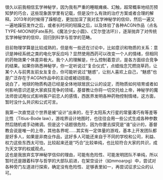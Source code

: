 很久以前我相信玄学神秘学，因为我有严重的睡眠瘫痪、幻触，超常概率地经历预知梦的巧合，这些现象医学里有记载，但是没什么有效的治疗方案或者合理的解释。2013年的时候得了躁郁症，更加加深了我对玄学神秘学的信仰，然后一遍又一遍地躁狂发作之后，或者长时间的轻躁之后，以及体验了各种ACGN作品（点名TYPE-MOON的Fate系列、《魔法少女小圆》、《艾尔登法环》），逐渐抛弃了对传统玄学神秘学的信仰，回归到科学与哲学的范畴。  

目前物理学算是比较成熟的，但是有一些还在讨论中，比如意识和物质的关系：意识是神经系统之类的电化学反应吗？显然使用西药可以改变一个人的情绪，但相同的药物效果个体差异极大。我个人的理解是，什么控制着意识，是各方面综合竞争的结果。如果你熟悉神秘学，你一定听说过“复合仪式”，点蜡烛念咒燃烧草药，让某个人与前男友前女友复合，你可能听说过“魅惑”，让别人喜欢上自己，“魅惑”也是广泛存在于ACGN作品中的主动或被动技能。  
说白了，地球的物质构造已经是全体地球居民公认的设定，而物质如何培育或者如何影响意识还是大家疯狂竞争的领域，基督教让你将一切交托给上帝，神秘学的魔法师尝试用仪式影响客户前恋人的感情，西医界发明各种药物控制情绪，这方面，暂时没什么共识和公式可言。  

我第一次直觉这个世界是被“设计”出来的，在于太阳系大行星的常量凑巧有等差等比性（Titius-Bode law），游戏界设计地图时，也往往会用一些公式生成各种参数然后随机或手动微调。但是这个话题很危险，因为你要去探究是“谁”设计的，基督教会说是唯一的上帝，其他各界呢……其实有一定体量的游戏，基本上开发团队都是好多人，如果是非商业作品，这好多人可能还来自于不同的学校和公司，利益、权力这些东西太可怕，比较起来还是“巧合”比较单纯，也比较符合大家的共识，成为天文学的权威观点。  
这也是我放弃玄学神秘学信仰的理由，可能有危险性、可能发明团队不单纯，所以暂时还是跟着科学与哲学的大部队前进，在架空设计（如mmoarpg）中，尝试对各种旁门左道进行探索，确定没有危险性、足够表里如一，再尝试征求公众的认可。  
